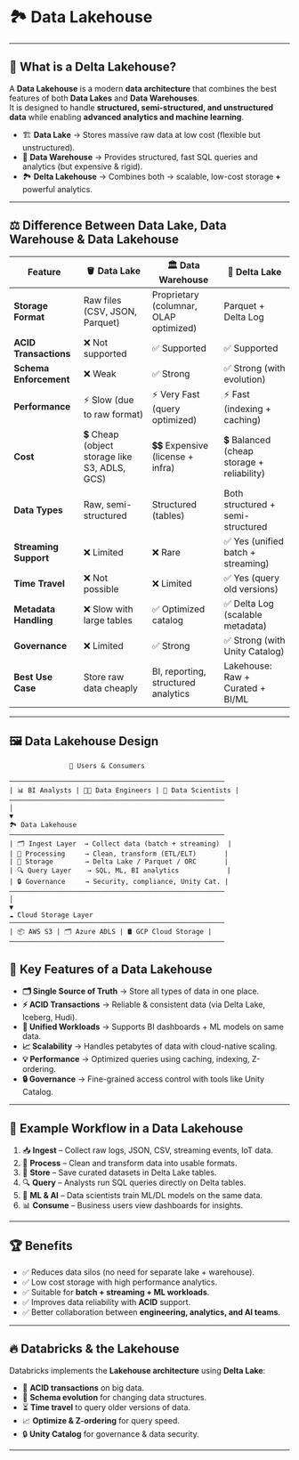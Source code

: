 # 🏞️ Data Lakehouse

---

## 🔹 What is a Delta Lakehouse?
A **Data Lakehouse** is a modern **data architecture** that combines the best features of both **Data Lakes** and **Data Warehouses**.  
It is designed to handle **structured, semi-structured, and unstructured data** while enabling **advanced analytics and machine learning**.

- 🏗️ **Data Lake** → Stores massive raw data at low cost (flexible but unstructured).  
- 🏢 **Data Warehouse** → Provides structured, fast SQL queries and analytics (but expensive & rigid).  
- 🏞️ **Delta Lakehouse** → Combines both → scalable, low-cost storage **+** powerful analytics.  

---

## ⚖️ Difference Between Data Lake, Data Warehouse & Data Lakehouse

| Feature | 🪣 Data Lake | 🏛️ Data Warehouse | 🌊 Delta Lake |
|---------|-------------|-------------------|---------------|
| **Storage Format** | Raw files (CSV, JSON, Parquet) | Proprietary (columnar, OLAP optimized) | Parquet + Delta Log |
| **ACID Transactions** | ❌ Not supported | ✅ Supported | ✅ Supported |
| **Schema Enforcement** | ❌ Weak | ✅ Strong | ✅ Strong (with evolution) |
| **Performance** | ⚡ Slow (due to raw format) | ⚡ Very Fast (query optimized) | ⚡ Fast (indexing + caching) |
| **Cost** | 💲 Cheap (object storage like S3, ADLS, GCS) | 💲💲 Expensive (license + infra) | 💲 Balanced (cheap storage + reliability) |
| **Data Types** | Raw, semi-structured | Structured (tables) | Both structured + semi-structured |
| **Streaming Support** | ❌ Limited | ❌ Rare | ✅ Yes (unified batch + streaming) |
| **Time Travel** | ❌ Not possible | ❌ Limited | ✅ Yes (query old versions) |
| **Metadata Handling** | ❌ Slow with large tables | ✅ Optimized catalog | ✅ Delta Log (scalable metadata) |
| **Governance** | ❌ Limited | ✅ Strong | ✅ Strong (with Unity Catalog) |
| **Best Use Case** | Store raw data cheaply | BI, reporting, structured analytics | Lakehouse: Raw + Curated + BI/ML |

---

## 🖼️ Data Lakehouse Design
```
               👥 Users & Consumers

──────────────────────────────────────────────────────
| 📊 BI Analysts | 👨‍💻 Data Engineers | 🤖 Data Scientists |
──────────────────────────────────────────────────────
│
▼
🏞️ Data Lakehouse
──────────────────────────────────────────────────────
| 🗂️ Ingest Layer  → Collect data (batch + streaming)  |
| 🧹 Processing     → Clean, transform (ETL/ELT)       |
| 💾 Storage        → Delta Lake / Parquet / ORC       |
| 🔍 Query Layer    → SQL, ML, BI analytics            |
| 🔒 Governance     → Security, compliance, Unity Cat. |
──────────────────────────────────────────────────────
│
▼
☁️ Cloud Storage Layer
──────────────────────────────────────────────────────
| 📦 AWS S3 | 🗂️ Azure ADLS | 🛢️ GCP Cloud Storage |
──────────────────────────────────────────────────────
```

## 🔑 Key Features of a Data Lakehouse
- **🗂️ Single Source of Truth** → Store all types of data in one place.  
- **⚡ ACID Transactions** → Reliable & consistent data (via Delta Lake, Iceberg, Hudi).  
- **🧩 Unified Workloads** → Supports BI dashboards + ML models on same data.  
- **📈 Scalability** → Handles petabytes of data with cloud-native scaling.  
- **💡 Performance** → Optimized queries using caching, indexing, Z-ordering.  
- **🔒 Governance** → Fine-grained access control with tools like Unity Catalog.  

---

## 🔄 Example Workflow in a Data Lakehouse
1. 📥 **Ingest** – Collect raw logs, JSON, CSV, streaming events, IoT data.  
2. 🧹 **Process** – Clean and transform data into usable formats.  
3. 💾 **Store** – Save curated datasets in Delta Lake tables.  
4. 🔍 **Query** – Analysts run SQL queries directly on Delta tables.  
5. 🤖 **ML & AI** – Data scientists train ML/DL models on the same data.  
6. 📊 **Consume** – Business users view dashboards for insights.  

---

## 🏆 Benefits
- ✅ Reduces data silos (no need for separate lake + warehouse).  
- ✅ Low cost storage with high performance analytics.  
- ✅ Suitable for **batch + streaming + ML workloads**.  
- ✅ Improves data reliability with **ACID** support.  
- ✅ Better collaboration between **engineering, analytics, and AI teams**.  

---

## 🔥 Databricks & the Lakehouse
Databricks implements the **Lakehouse architecture** using **Delta Lake**:
- 🔄 **ACID transactions** on big data.  
- 📂 **Schema evolution** for changing data structures.  
- ⏳ **Time travel** to query older versions of data.  
- 📈 **Optimize & Z-ordering** for query speed.  
- 🔒 **Unity Catalog** for governance & data security.  

---